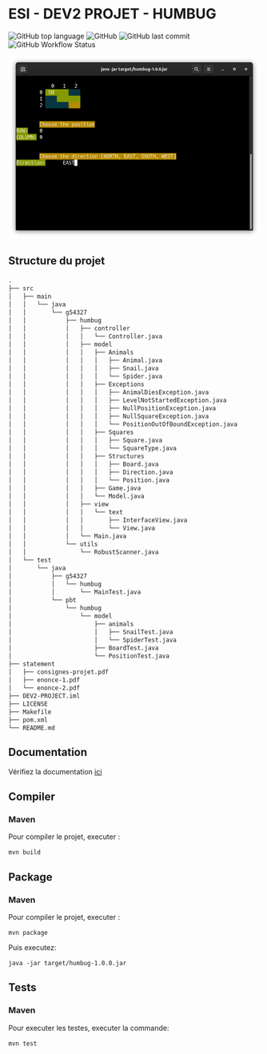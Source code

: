 # ESI - DEV2 PROJET - HUMBUG
![GitHub top language](https://img.shields.io/github/languages/top/asassoye/ESI-dev2-project?style=for-the-badge)
![GitHub](https://img.shields.io/github/license/asassoye/ESI-dev2-project?style=for-the-badge)
![GitHub last commit](https://img.shields.io/github/last-commit/asassoye/ESI-dev2-project?style=for-the-badge)
![GitHub Workflow Status](https://img.shields.io/github/workflow/status/asassoye/ESI-dev2-project/Java%20CI?style=for-the-badge)

![Humbug](.github/humbug.png)

## Structure du projet
```
.
├── src
│   ├── main
│   │   └── java
│   │       └── g54327
│   │           ├── humbug
│   │           │   ├── controller
│   │           │   │   └── Controller.java
│   │           │   ├── model
│   │           │   │   ├── Animals
│   │           │   │   │   ├── Animal.java
│   │           │   │   │   ├── Snail.java
│   │           │   │   │   └── Spider.java
│   │           │   │   ├── Exceptions
│   │           │   │   │   ├── AnimalDiesException.java
│   │           │   │   │   ├── LevelNotStartedException.java
│   │           │   │   │   ├── NullPositionException.java
│   │           │   │   │   ├── NullSquareException.java
│   │           │   │   │   └── PositionOutOfBoundException.java
│   │           │   │   ├── Squares
│   │           │   │   │   ├── Square.java
│   │           │   │   │   └── SquareType.java
│   │           │   │   ├── Structures
│   │           │   │   │   ├── Board.java
│   │           │   │   │   ├── Direction.java
│   │           │   │   │   └── Position.java
│   │           │   │   ├── Game.java
│   │           │   │   └── Model.java
│   │           │   ├── view
│   │           │   │   └── text
│   │           │   │       ├── InterfaceView.java
│   │           │   │       └── View.java
│   │           │   └── Main.java
│   │           └── utils
│   │               └── RobustScanner.java
│   └── test
│       └── java
│           ├── g54327
│           │   └── humbug
│           │       └── MainTest.java
│           └── pbt
│               └── humbug
│                   └── model
│                       ├── animals
│                       │   ├── SnailTest.java
│                       │   └── SpiderTest.java
│                       ├── BoardTest.java
│                       └── PositionTest.java
├── statement
│   ├── consignes-projet.pdf
│   ├── enonce-1.pdf
│   └── enonce-2.pdf
├── DEV2-PROJECT.iml
├── LICENSE
├── Makefile
├── pom.xml
└── README.md
```
## Documentation
Vérifiez la documentation [ici](https://asassoye.github.io/ESI-dev2-project/index.html)

## Compiler
### Maven
Pour compiler le projet, executer :
```
mvn build
```

## Package
### Maven
Pour compiler le projet, executer :
```
mvn package
```

Puis executez:
```
java -jar target/humbug-1.0.0.jar
```

## Tests
### Maven
Pour executer les testes, executer la commande:
```
mvn test 
```
